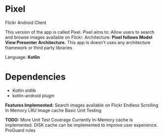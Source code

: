 # Pixel
Flickr Android Client

This version of the app is called Pixel.
 Pixel aims to:
 Allow users to search and browse images available on Flickr.
 Architecture:
 **Pixel follows Model View Presenter Architecture.** 
 This app is doesn't uses any architecture framework or third party libraries

Language: **Kotlin**

 # Dependencies
 -   Kotlin stdlib
 -   kotlin-android plugin

**Features Implemented:**
Search images available on Flickr
Endless Scrolling
In Memory LRU Image cache 
Basic Unit Testing

**TODO:**
More Unit Test Coverage
Currently In-Memory cache is implemented. DISK cache can be implemented to improve user experience. 
ProGuard rules
